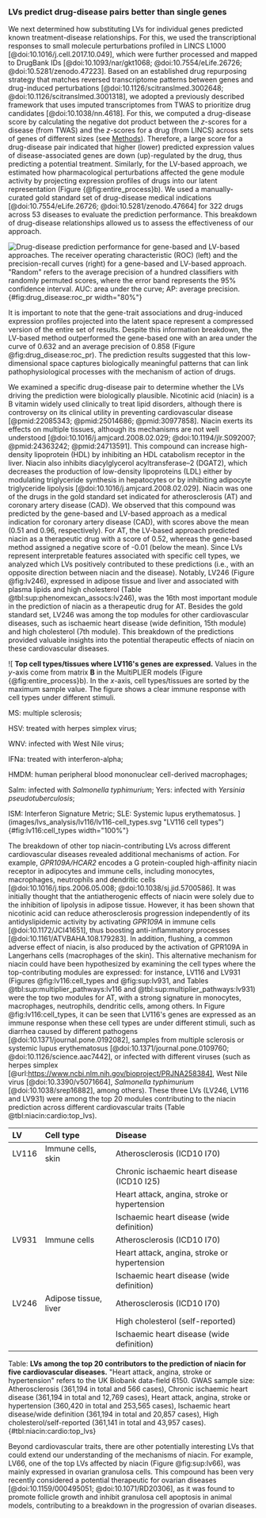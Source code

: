 ### LVs predict drug-disease pairs better than single genes

We next determined how substituting LVs for individual genes predicted known treatment-disease relationships.
For this, we used the transcriptional responses to small molecule perturbations profiled in LINCS L1000 [@doi:10.1016/j.cell.2017.10.049], which were further processed and mapped to DrugBank IDs [@doi:10.1093/nar/gkt1068; @doi:10.7554/eLife.26726; @doi:10.5281/zenodo.47223].
Based on an established drug repurposing strategy that matches reversed transcriptome patterns between genes and drug-induced perturbations [@doi:10.1126/scitranslmed.3002648; @doi:10.1126/scitranslmed.3001318], we adopted a previously described framework that uses imputed transcriptomes from TWAS to prioritize drug candidates [@doi:10.1038/nn.4618].
For this, we computed a drug-disease score by calculating the negative dot product between the $z$-scores for a disease (from TWAS) and the $z$-scores for a drug (from LINCS) across sets of genes of different sizes (see [Methods](#sec:methods:drug)).
Therefore, a large score for a drug-disease pair indicated that higher (lower) predicted expression values of disease-associated genes are down (up)-regulated by the drug, thus predicting a potential treatment.
Similarly, for the LV-based approach, we estimated how pharmacological perturbations affected the gene module activity by projecting expression profiles of drugs into our latent representation (Figure {@fig:entire_process}b).
We used a manually-curated gold standard set of drug-disease medical indications [@doi:10.7554/eLife.26726; @doi:10.5281/zenodo.47664] for 322 drugs across 53 diseases to evaluate the prediction performance.
This breakdown of drug-disease relationships allowed us to assess the effectiveness of our approach.


![
**Drug-disease prediction performance for gene-based and LV-based approaches.**
The receiver operating characteristic (ROC) (left) and the precision-recall curves (right) for a gene-based and LV-based approach.
"Random" refers to the average precision of a hundred classifiers with randomly permuted scores, where the error band represents the 95% confidence interval.
AUC: area under the curve; AP: average precision.
](images/drug_disease_prediction/roc_pr_curves.svg "ROC-PR curves for drug-disease prediction"){#fig:drug_disease:roc_pr width="80%"}


It is important to note that the gene-trait associations and drug-induced expression profiles projected into the latent space represent a compressed version of the entire set of results.
Despite this information breakdown, the LV-based method outperformed the gene-based one with an area under the curve of 0.632 and an average precision of 0.858 (Figure @fig:drug_disease:roc_pr).
The prediction results suggested that this low-dimensional space captures biologically meaningful patterns that can link pathophysiological processes with the mechanism of action of drugs.


We examined a specific drug-disease pair to determine whether the LVs driving the prediction were biologically plausible.
Nicotinic acid (niacin) is a B vitamin widely used clinically to treat lipid disorders, although there is controversy on its clinical utility in preventing cardiovascular disease [@pmid:22085343; @pmid:25014686; @pmid:30977858].
Niacin exerts its effects on multiple tissues, although its mechanisms are not well understood [@doi:10.1016/j.amjcard.2008.02.029; @doi:10.1194/jlr.S092007; @pmid:24363242; @pmid:24713591].
This compound can increase high-density lipoprotein (HDL) by inhibiting an HDL catabolism receptor in the liver.
Niacin also inhibits diacylglycerol acyltransferase–2 (DGAT2), which decreases the production of low-density lipoproteins (LDL) either by modulating triglyceride synthesis in hepatocytes or by inhibiting adipocyte triglyceride lipolysis [@doi:10.1016/j.amjcard.2008.02.029].
Niacin was one of the drugs in the gold standard set indicated for atherosclerosis (AT) and coronary artery disease (CAD).
We observed that this compound was predicted by the gene-based and LV-based approach as a medical indication for coronary artery disease (CAD), with scores above the mean (0.51 and 0.96, respectively).
For AT, the LV-based approach predicted niacin as a therapeutic drug with a score of 0.52, whereas the gene-based method assigned a negative score of -0.01 (below the mean).
Since LVs represent interpretable features associated with specific cell types, we analyzed which LVs positively contributed to these predictions (i.e., with an opposite direction between niacin and the disease).
Notably, LV246 (Figure @fig:lv246), expressed in adipose tissue and liver and associated with plasma lipids and high cholesterol (Table @tbl:sup:phenomexcan_assocs:lv246), was the 16th most important module in the prediction of niacin as a therapeutic drug for AT.
Besides the gold standard set, LV246 was among the top modules for other cardiovascular diseases, such as ischaemic heart disease (wide definition, 15th module) and high cholesterol (7th module).
This breakdown of the predictions provided valuable insights into the potential therapeutic effects of niacin on these cardiovascular diseases.

![
**Top cell types/tissues where LV116's genes are expressed.**
Values in the $y$-axis come from matrix $\mathbf{B}$ in the MultiPLIER models (Figure {@fig:entire_process}b).
In the $x$-axis, cell types/tissues are sorted by the maximum sample value.
The figure shows a clear immune response with cell types under different stimuli.
<!-- https://trace.ncbi.nlm.nih.gov/Traces/sra/?study=SRP045500 -->
MS: multiple sclerosis;
<!-- https://trace.ncbi.nlm.nih.gov/Traces/sra/?study=SRP045569 -->
<!-- PBMCs: peripheral blood mononuclear cells; -->
HSV: treated with herpes simplex virus;
<!-- https://trace.ncbi.nlm.nih.gov/Traces/sra/?study=SRP015670 -->
WNV: infected with West Nile virus;
<!-- https://trace.ncbi.nlm.nih.gov/Traces/sra/?study=SRP062958 -->
IFNa: treated with interferon-alpha;
<!-- https://trace.ncbi.nlm.nih.gov/Traces/sra/?study=SRP039361 -->
HMDM: human peripheral blood mononuclear cell-derived macrophages;
<!-- IPSDM: human induced pluripotent stem cell-derived macrophages; -->
<!-- https://trace.ncbi.nlm.nih.gov/Traces/sra/?study=SRP056733 -->
Salm: infected with *Salmonella typhimurium*;
Yers: infected with *Yersinia pseudotuberculosis*;
<!-- https://trace.ncbi.nlm.nih.gov/Traces/sra/?study=SRP062966 -->
ISM: Interferon Signature Metric;
SLE: Systemic lupus erythematosus.
](images/lvs_analysis/lv116/lv116-cell_types.svg "LV116 cell types"){#fig:lv116:cell_types width="100%"}



The breakdown of other top niacin-contributing LVs across different cardiovascular diseases revealed additional mechanisms of action.
For example, *GPR109A/HCAR2* encodes a G protein-coupled high-affinity niacin receptor in adipocytes and immune cells, including monocytes, macrophages, neutrophils and dendritic cells [@doi:10.1016/j.tips.2006.05.008; @doi:10.1038/sj.jid.5700586].
It was initially thought that the antiatherogenic effects of niacin were solely due to the inhibition of lipolysis in adipose tissue.
However, it has been shown that nicotinic acid can reduce atherosclerosis progression independently of its antidyslipidemic activity by activating *GPR109A* in immune cells [@doi:10.1172/JCI41651], thus boosting anti-inflammatory processes [@doi:10.1161/ATVBAHA.108.179283].
In addition, flushing, a common adverse effect of niacin, is also produced by the activation of GPR109A in Langerhans cells (macrophages of the skin).
This alternative mechanism for niacin could have been hypothesized by examining the cell types where the top-contributing modules are expressed: for instance, LV116 and LV931 (Figures @fig:lv116:cell_types and @fig:sup:lv931, and Tables @tbl:sup:multiplier_pathways:lv116 and @tbl:sup:multiplier_pathways:lv931) were the top two modules for AT, with a strong signature in monocytes, macrophages, neutrophils, dendritic cells, among others.
In Figure @fig:lv116:cell_types, it can be seen that LV116's genes are expressed as an immune response when these cell types are under different stimuli, such as diarrhea caused by different pathogens [@doi:10.1371/journal.pone.0192082], samples from multiple sclerosis or systemic lupus erythematosus [@doi:10.1371/journal.pone.0109760; @doi:10.1126/science.aac7442], or infected with different viruses (such as herpes simplex [@url:https://www.ncbi.nlm.nih.gov/bioproject/PRJNA258384], West Nile virus [@doi:10.3390/v5071664], *Salmonella typhimurium* [@doi:10.1038/srep16882], among others).
These three LVs (LV246, LV116 and LV931) were among the top 20 modules contributing to the niacin prediction across different cardiovascular traits (Table @tbl:niacin:cardio:top_lvs).


<!-- niacin:cardiovascular:top_lvs:start DISABLE NOW, BUT HAS TO BE ADDED THE "end" version just below to update table -->
| LV    | Cell type             | Disease                                      |
|:------|:----------------------|:---------------------------------------------|
| LV116 | Immune cells, skin    | Atherosclerosis (ICD10 I70)                  |
|       |                       | Chronic ischaemic heart disease (ICD10 I25)  |
|       |                       | Heart attack, angina, stroke or hypertension |
|       |                       | Ischaemic heart disease (wide definition)    |
| LV931 | Immune cells          | Atherosclerosis (ICD10 I70)                  |
|       |                       | Heart attack, angina, stroke or hypertension |
|       |                       | Ischaemic heart disease (wide definition)    |
| LV246 | Adipose tissue, liver | Atherosclerosis (ICD10 I70)                  |
|       |                       | High cholesterol (self-reported)             |
|       |                       | Ischaemic heart disease (wide definition)    |

Table: **LVs among the top 20 contributors to the prediction of niacin for five cardiovascular diseases.** "Heart attack, angina, stroke or hypertension" refers to the UK Biobank data-field 6150. GWAS sample size: Atherosclerosis (361,194 in total and 566 cases), Chronic ischaemic heart disease (361,194 in total and 12,769 cases), Heart attack, angina, stroke or hypertension (360,420 in total and 253,565 cases), Ischaemic heart disease/wide definition (361,194 in total and 20,857 cases), High cholesterol/self-reported (361,141 in total and 43,957 cases).  {#tbl:niacin:cardio:top_lvs}


Beyond cardiovascular traits, there are other potentially interesting LVs that could extend our understanding of the mechanisms of niacin.
For example, LV66, one of the top LVs affected by niacin (Figure @fig:sup:lv66), was mainly expressed in ovarian granulosa cells.
This compound has been very recently considered a potential therapeutic for ovarian diseases [@doi:10.1159/000495051; @doi:10.1071/RD20306], as it was found to promote follicle growth and inhibit granulosa cell apoptosis in animal models, contributing to a breakdown in the progression of ovarian diseases.
